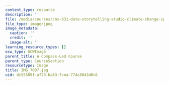 ```yaml
---
content_type: resource
description: ''
file: /media/courses/cms-631-data-storytelling-studio-climate-change-spring-2017/dc55589faf23ba63fcea774c8043d8c6_IMG_7007.jpg
file_type: image/jpeg
image_metadata:
  caption: ''
  credit: ''
  image-alt: ''
learning_resource_types: []
ocw_type: OCWImage
parent_title: A Compass-Led Course
parent_type: CourseSection
resourcetype: Image
title: IMG_7007.jpg
uid: dc55589f-af23-ba63-fcea-774c8043d8c6
---
```

